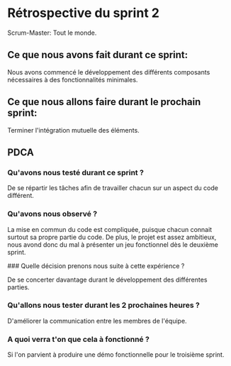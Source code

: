 # Rétrospective du sprint 2

Scrum-Master: Tout le monde.

## Ce que nous avons fait durant ce sprint:

Nous avons commencé le développement des différents composants nécessaires à des fonctionnalités minimales. 

## Ce que nous allons faire durant le prochain sprint:

Terminer l'intégration mutuelle des éléments.

## PDCA
### Qu'avons nous testé durant ce sprint ?

De se répartir les tâches afin de travailler chacun sur un aspect du code différent.

### Qu'avons nous observé ?

La mise en commun du code est compliquée, puisque chacun connait surtout sa propre partie du code. De plus, le projet est assez ambitieux, nous avond donc du mal à présenter un jeu fonctionnel dès le deuxième sprint.

### Quelle décision prenons nous suite à cette expérience ?

De se concerter davantage durant le développement des différentes parties.

### Qu'allons nous tester durant les 2 prochaines heures ?

D'améliorer la communication entre les membres de l'équipe.

### A quoi verra t'on que cela à fonctionné ?

Si l'on parvient à produire une démo fonctionnelle pour le troisième sprint.




